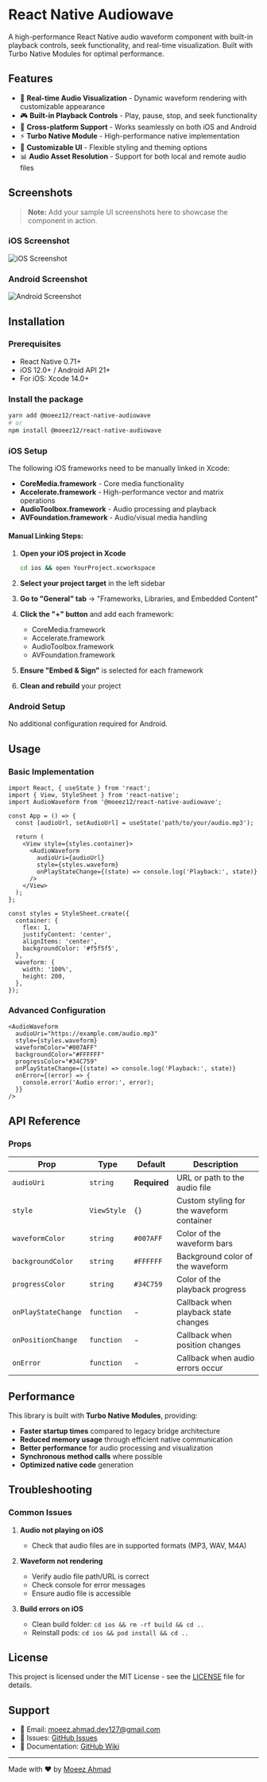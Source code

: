 # React Native Audiowave

A high-performance React Native audio waveform component with built-in playback controls, seek functionality, and real-time visualization. Built with Turbo Native Modules for optimal performance.

## Features

- 🎵 **Real-time Audio Visualization** - Dynamic waveform rendering with customizable appearance
- 🎮 **Built-in Playback Controls** - Play, pause, stop, and seek functionality
- 📱 **Cross-platform Support** - Works seamlessly on both iOS and Android
- ⚡ **Turbo Native Module** - High-performance native implementation
- 🎨 **Customizable UI** - Flexible styling and theming options
- 📊 **Audio Asset Resolution** - Support for both local and remote audio files

## Screenshots

> **Note:** Add your sample UI screenshots here to showcase the component in action.

### iOS Screenshot
![iOS Screenshot](screenshots/ios-screenshot.png)

### Android Screenshot  
![Android Screenshot](screenshots/android-screenshot.png)

## Installation

### Prerequisites

- React Native 0.71+
- iOS 12.0+ / Android API 21+
- For iOS: Xcode 14.0+

### Install the package

```bash
yarn add @moeez12/react-native-audiowave
# or
npm install @moeez12/react-native-audiowave
```

### iOS Setup

The following iOS frameworks need to be manually linked in Xcode:

- **CoreMedia.framework** - Core media functionality
- **Accelerate.framework** - High-performance vector and matrix operations
- **AudioToolbox.framework** - Audio processing and playback
- **AVFoundation.framework** - Audio/visual media handling

#### Manual Linking Steps:

1. **Open your iOS project in Xcode**
   ```bash
   cd ios && open YourProject.xcworkspace
   ```

2. **Select your project target** in the left sidebar

3. **Go to "General" tab** → "Frameworks, Libraries, and Embedded Content"

4. **Click the "+" button** and add each framework:
   - CoreMedia.framework
   - Accelerate.framework
   - AudioToolbox.framework
   - AVFoundation.framework

5. **Ensure "Embed & Sign"** is selected for each framework

6. **Clean and rebuild** your project

### Android Setup

No additional configuration required for Android.

## Usage

### Basic Implementation

```tsx
import React, { useState } from 'react';
import { View, StyleSheet } from 'react-native';
import AudioWaveform from '@moeez12/react-native-audiowave';

const App = () => {
  const [audioUrl, setAudioUrl] = useState('path/to/your/audio.mp3');

  return (
    <View style={styles.container}>
      <AudioWaveform
        audioUri={audioUrl}
        style={styles.waveform}
        onPlayStateChange={(state) => console.log('Playback:', state)}
      />
    </View>
  );
};

const styles = StyleSheet.create({
  container: {
    flex: 1,
    justifyContent: 'center',
    alignItems: 'center',
    backgroundColor: '#f5f5f5',
  },
  waveform: {
    width: '100%',
    height: 200,
  },
});
```

### Advanced Configuration

```tsx
<AudioWaveform
  audioUri="https://example.com/audio.mp3"
  style={styles.waveform}
  waveformColor="#007AFF"
  backgroundColor="#FFFFFF"
  progressColor="#34C759"
  onPlayStateChange={(state) => console.log('Playback:', state)}
  onError={(error) => {
    console.error('Audio error:', error);
  }}
/>
```

## API Reference

### Props

| Prop | Type | Default | Description |
|------|------|---------|-------------|
| `audioUri` | `string` | **Required** | URL or path to the audio file |
| `style` | `ViewStyle` | `{}` | Custom styling for the waveform container |
| `waveformColor` | `string` | `#007AFF` | Color of the waveform bars |
| `backgroundColor` | `string` | `#FFFFFF` | Background color of the waveform |
| `progressColor` | `string` | `#34C759` | Color of the playback progress |
| `onPlayStateChange` | `function` | - | Callback when playback state changes |
| `onPositionChange` | `function` | - | Callback when position changes |
| `onError` | `function` | - | Callback when audio errors occur |

## Performance

This library is built with **Turbo Native Modules**, providing:

- **Faster startup times** compared to legacy bridge architecture
- **Reduced memory usage** through efficient native communication
- **Better performance** for audio processing and visualization
- **Synchronous method calls** where possible
- **Optimized native code** generation

## Troubleshooting

### Common Issues

1. **Audio not playing on iOS**
   - Check that audio files are in supported formats (MP3, WAV, M4A)

2. **Waveform not rendering**
   - Verify audio file path/URL is correct
   - Check console for error messages
   - Ensure audio file is accessible

3. **Build errors on iOS**
   - Clean build folder: `cd ios && rm -rf build && cd ..`
   - Reinstall pods: `cd ios && pod install && cd ..`

<!-- ### Debug Mode

Enable debug logging by setting the environment variable:
```bash
export RN_AUDIOWAVE_DEBUG=true
``` -->

<!-- ## Contributing

We welcome contributions! Please see our [Contributing Guide](CONTRIBUTING.md) for details. -->

## License

This project is licensed under the MIT License - see the [LICENSE](LICENSE) file for details.

## Support

- 📧 Email: moeez.ahmad.dev127@gmail.com
- 🐛 Issues: [GitHub Issues](https://github.com/moeezahmad77/react-native-audiowave/issues)
- 📖 Documentation: [GitHub Wiki](https://github.com/moeezahmad77/react-native-audiowave/wiki)

---

Made with ❤️ by [Moeez Ahmad](https://github.com/moeezahmad77)
